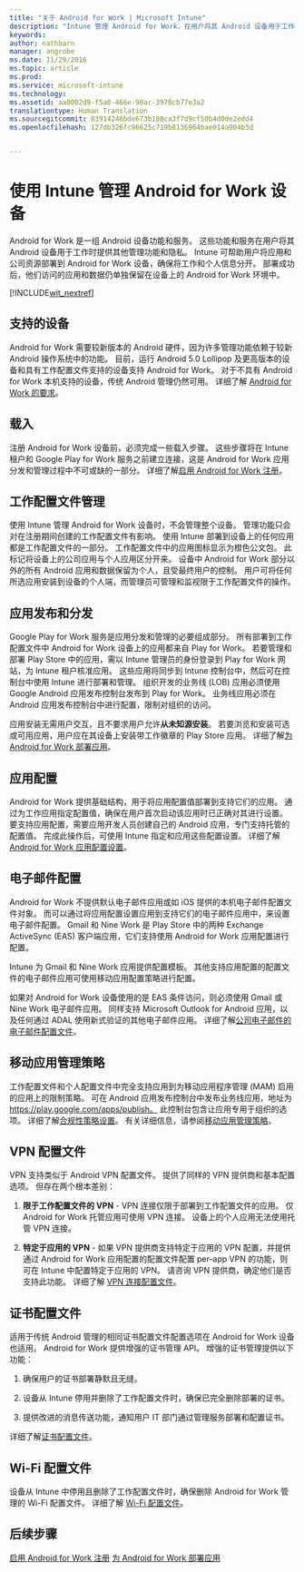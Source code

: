 ```yaml
---
title: "关于 Android for Work | Microsoft Intune"
description: "Intune 管理 Android for Work，在用户将其 Android 设备用于工作时提供其他管理功能和隐私。"
keywords: 
author: nathbarn
manager: angrobe
ms.date: 11/29/2016
ms.topic: article
ms.prod: 
ms.service: microsoft-intune
ms.technology: 
ms.assetid: aa0002d9-f5a0-466e-98ac-3970cb77e3a2
translationtype: Human Translation
ms.sourcegitcommit: 83914246bde673b188ca3f7d9cf50b4d0de2edd4
ms.openlocfilehash: 127db326fc96625c719b8136964bae014a904b3d


---
```


# <a name="manage-android-for-work-devices-with-intune"></a>使用 Intune 管理 Android for Work 设备

Android for Work 是一组 Android 设备功能和服务。 这些功能和服务在用户将其 Android 设备用于工作时提供其他管理功能和隐私。 Intune 可帮助用户将应用和公司资源部署到 Android for Work 设备，确保将工作和个人信息分开。 部署成功后，他们访问的应用和数据仍单独保留在设备上的 Android for Work 环境中。

[!INCLUDE[wit_nextref](../includes/afw_rollout_disclaimer.md)]

## <a name="supported-devices"></a>支持的设备

Android for Work 需要较新版本的 Android 硬件，因为许多管理功能依赖于较新 Android 操作系统中的功能。 目前，运行 Android 5.0 Lollipop 及更高版本的设备和具有工作配置文件支持的设备支持 Android for Work。 对于不具有 Android for Work 本机支持的设备，传统 Android 管理仍然可用。 详细了解 [Android for Work 的要求](https://support.google.com/work/android/answer/6174145?hl=en&ref_topic=6151012)。

## <a name="onboarding"></a>载入

注册 Android for Work 设备前，必须完成一些载入步骤。 这些步骤将在 Intune 租户和 Google Play for Work 服务之前建立连接，这是 Android for Work 应用分发和管理过程中不可或缺的一部分。 详细了解[启用 Android for Work 注册](https://docs.microsoft.com/en-us/intune/deploy-use/set-up-android-for-work)。

## <a name="work-profile-management"></a>工作配置文件管理

使用 Intune 管理 Android for Work 设备时，不会管理整个设备。 管理功能只会对在注册期间创建的工作配置文件有影响。 使用 Intune 部署到设备上的任何应用都是工作配置文件的一部分。 工作配置文件中的应用图标显示为橙色公文包。 此标记将设备上的公司应用与个人应用区分开来。 设备中 Android for Work 部分以外的所有 Android 应用和数据保留为个人，且受最终用户的控制。 用户可将任何所选应用安装到设备的个人端，而管理员可管理和监视限于工作配置文件的操作。

## <a name="app-publishing-and-distribution"></a>应用发布和分发

Google Play for Work 服务是应用分发和管理的必要组成部分。 所有部署到工作配置文件中 Android for Work 设备上的应用都来自 Play for Work。 若要管理和部署 Play Store 中的应用，需以 Intune 管理员的身份登录到 Play for Work 网站，为 Intune 租户核准应用。 这些应用将同步到 Intune 控制台中，然后可在控制台中使用 Intune 进行部署和管理。 组织开发的业务线 (LOB) 应用必须使用 Google Android 应用发布控制台发布到 Play for Work。 业务线应用必须在 Android 应用发布控制台中进行配置，限制对组织的访问。

应用安装无需用户交互，且不要求用户允许**从未知源安装**。 若要浏览和安装可选或可用应用，用户应在其设备上安装带工作徽章的 Play Store 应用。 详细了解[为 Android for Work 部署应用](https://docs.microsoft.com/en-us/intune/deploy-use/android-for-work-apps)。

## <a name="app-configuration"></a>应用配置

Android for Work 提供基础结构，用于将应用配置值部署到支持它们的应用。 通过为工作应用指定配置值，确保在用户首次启动该应用时已正确对其进行设置。 要支持应用配置，需要应用开发人员创建自己的 Android 应用，专门支持托管的配置值。 完成此操作后，可使用 Intune 指定和应用这些配置设置。 详细了解 [Android for Work 应用配置设置](afw-app-configuration-policy.md)。

## <a name="email-configuration"></a>电子邮件配置

Android for Work 不提供默认电子邮件应用或如 iOS 提供的本机电子邮件配置文件对象。 而可以通过将应用配置设置应用到支持它们的电子邮件应用中，来设置电子邮件配置。 Gmail 和 Nine Work 是 Play Store 中的两种 Exchange ActiveSync (EAS) 客户端应用，它们支持使用 Android for Work 应用配置进行配置。

Intune 为 Gmail 和 Nine Work 应用提供配置模板。 其他支持应用配置的配置文件的电子邮件应用可使用移动应用配置策略进行配置。

如果对 Android for Work 设备使用的是 EAS 条件访问，则必须使用 Gmail 或 Nine Work 电子邮件应用。 同样支持 Microsoft Outlook for Android 应用，以及任何通过 ADAL 使用新式验证的其他电子邮件应用。 详细了解[公司电子邮件的电子邮件配置文件](configure-access-to-corporate-email-using-email-profiles-with-microsoft-intune.md)。

## <a name="mobile-app-management-policies"></a>移动应用管理策略

工作配置文件和个人配置文件中完全支持应用到为移动应用程序管理 (MAM) 启用的应用上的限制策略。 可在 Android 应用发布控制台中发布业务线应用，地址为 https://play.google.com/apps/publish。 此控制台包含让应用专用于组织的选项。 详细了解[合规性策略设置](afw-compliance-policy-settings-in-microsoft-intune.md)。 有关详细信息，请参阅[移动应用管理策略](protect-app-data-using-mobile-app-management-policies-with-microsoft-intune.md)。

## <a name="vpn-profiles"></a>VPN 配置文件

VPN 支持类似于 Android VPN 配置文件。 提供了同样的 VPN 提供商和基本配置选项。 但存在两个根本差别：

1.  **限于工作配置文件的 VPN** - VPN 连接仅限于部署到工作配置文件的应用。 仅 Android for Work 托管应用可使用 VPN 连接。 设备上的个人应用无法使用托管 VPN 连接。

2.  **特定于应用的 VPN** - 如果 VPN 提供商支持特定于应用的 VPN 配置，并提供通过 Android for Work 应用配置的配置文件配置 per-app VPN 的功能，则可在 Intune 中配置特定于应用的 VPN。 请咨询 VPN 提供商，确定他们是否支持此功能。 详细了解 [VPN 连接配置文件](vpn-connections-in-microsoft-intune.md)。

## <a name="certificate-profiles"></a>证书配置文件

适用于传统 Android 管理的相同证书配置文件配置选项在 Android for Work 设备也适用。 Android for Work 提供增强的证书管理 API。 增强的证书管理提供以下功能：

1.  确保用户的证书部署静默且无缝。

2.  设备从 Intune 停用并删除了工作配置文件时，确保已完全删除部署的证书。

3.  提供改进的消息传送功能，通知用户 IT 部门通过管理服务部署和配置证书。

详细了解[证书配置文件](secure-resource-access-with-certificate-profiles.md)。

## <a name="wi-fi-profiles"></a>Wi-Fi 配置文件

设备从 Intune 中停用且删除了工作配置文件时，确保删除 Android for Work 管理的 Wi-Fi 配置文件。 详细了解 [Wi-Fi 配置文件](wi-fi-connections-in-microsoft-intune.md)。

## <a name="next-steps"></a>后续步骤
[启用 Android for Work 注册](https://docs.microsoft.com/en-us/intune/deploy-use/set-up-android-for-work)
[为 Android for Work 部署应用](https://docs.microsoft.com/en-us/intune/deploy-use/android-for-work-apps)



<!--HONumber=Nov16_HO5-->


